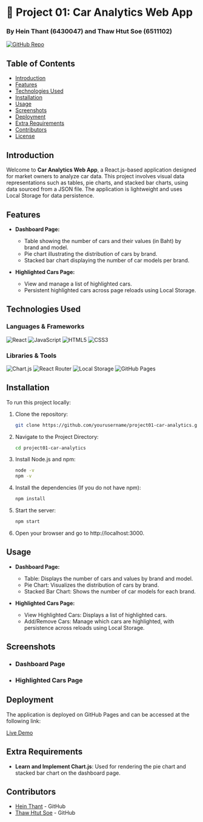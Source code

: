 # 🚗 Project 01: Car Analytics Web App

### By Hein Thant (6430047) and Thaw Htut Soe (6511102)

[![GitHub Repo](https://img.shields.io/badge/GitHub-Repository-blue.svg)](https://github.com/heian2704/Project-01/tree/main/car-analytics)

## Table of Contents

- [Introduction](#introduction)
- [Features](#features)
- [Technologies Used](#technologies-used)
- [Installation](#installation)
- [Usage](#usage)
- [Screenshots](#screenshots)
- [Deployment](#deployment)
- [Extra Requirements](#extra-requirements)
- [Contributors](#contributors)
- [License](#license)

## Introduction

Welcome to **Car Analytics Web App**, a React.js-based application designed for market owners to analyze car data. This project involves visual data representations such as tables, pie charts, and stacked bar charts, using data sourced from a JSON file. The application is lightweight and uses Local Storage for data persistence.

## Features

- **Dashboard Page:**
  - Table showing the number of cars and their values (in Baht) by brand and model.
  - Pie chart illustrating the distribution of cars by brand.
  - Stacked bar chart displaying the number of car models per brand.

- **Highlighted Cars Page:**
  - View and manage a list of highlighted cars.
  - Persistent highlighted cars across page reloads using Local Storage.

## Technologies Used

### Languages & Frameworks

![React](https://img.shields.io/badge/React-20232A?style=for-the-badge&logo=react&logoColor=61DAFB)
![JavaScript](https://img.shields.io/badge/JavaScript-323330?style=for-the-badge&logo=javascript&logoColor=F7DF1E)
![HTML5](https://img.shields.io/badge/HTML5-E34F26?style=for-the-badge&logo=html5&logoColor=white)
![CSS3](https://img.shields.io/badge/CSS3-1572B6?style=for-the-badge&logo=css3&logoColor=white)

### Libraries & Tools

![Chart.js](https://img.shields.io/badge/Chart.js-FF6384?style=for-the-badge&logo=chartdotjs&logoColor=white)
![React Router](https://img.shields.io/badge/React_Router-CA4245?style=for-the-badge&logo=react-router&logoColor=white)
![Local Storage](https://img.shields.io/badge/Local_Storage-5A29E4?style=for-the-badge&logo=localstorage&logoColor=white)
![GitHub Pages](https://img.shields.io/badge/GitHub_Pages-327FC7?style=for-the-badge&logo=githubpages&logoColor=white)

## Installation

To run this project locally:

1. Clone the repository:
   ```bash
   git clone https://github.com/yourusername/project01-car-analytics.git

2. Navigate to the Project Directory:
   ```bash
   cd project01-car-analytics

3. Install Node.js and npm:
   ```bash
   node -v
   npm -v 

4. Install the dependencies (If you do not have npm):
   ```bash
   npm install
   
5. Start the server:
   ```bash
   npm start
   
6. Open your browser and go to http://localhost:3000.

## Usage

- **Dashboard Page:**
  - Table: Displays the number of cars and values by brand and model.
  - Pie Chart: Visualizes the distribution of cars by brand.
  - Stacked Bar Chart: Shows the number of car models for each brand.
  
- **Highlighted Cars Page:**
  - View Highlighted Cars: Displays a list of highlighted cars.
  - Add/Remove Cars: Manage which cars are highlighted, with persistence across reloads using Local Storage.
 
## Screenshots

- ### Dashboard Page


- ### Highlighted Cars Page


## Deployment

The application is deployed on GitHub Pages and can be accessed at the following link:

[Live Demo](https://heian2704.github.io/Project-01/)

## Extra Requirements

- **Learn and Implement Chart.js**: Used for rendering the pie chart and stacked bar chart on the dashboard page.

## Contributors

- [Hein Thant](https://github.com/heian2704) - GitHub
- [Thaw Htut Soe](https://github.com/ThawHtutSoe) - GitHub



   
